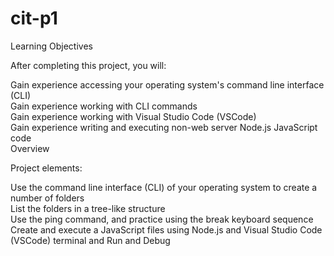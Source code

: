 # cit-p1</br>

Learning Objectives</br>

After completing this project, you will:</br>

Gain experience accessing your operating system's command line interface (CLI)</br>
Gain experience working with CLI commands</br>
Gain experience working with Visual Studio Code (VSCode)</br>
Gain experience writing and executing non-web server Node.js JavaScript code</br>
Overview</br>

Project elements:</br>

Use the command line interface (CLI) of your operating system to create a number of folders</br>
List the folders in a tree-like structure</br>
Use the ping command, and practice using the break keyboard sequence</br>
Create and execute a JavaScript files using Node.js and Visual Studio Code (VSCode) terminal and Run and Debug
